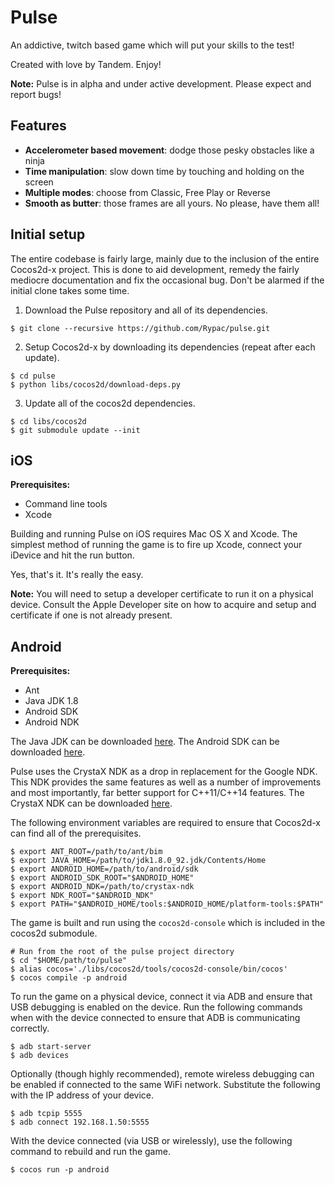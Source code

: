# Pulse

An addictive, twitch based game which will put your skills to the test!

Created with love by Tandem. Enjoy!

**Note:** Pulse is in alpha and under active development. Please expect and report bugs!

## Features

- **Accelerometer based movement**: dodge those pesky obstacles like a ninja
- **Time manipulation**: slow down time by touching and holding on the screen
- **Multiple modes**: choose from Classic, Free Play or Reverse
- **Smooth as butter**: those frames are all yours. No please, have them all!

## Initial setup

The entire codebase is fairly large, mainly due to the inclusion of the entire Cocos2d-x project. This is done to aid development, remedy the fairly mediocre documentation and fix the occasional bug. Don't be alarmed if the initial clone takes some time.

1. Download the Pulse repository and all of its dependencies.
``` shell
$ git clone --recursive https://github.com/Rypac/pulse.git
```

2. Setup Cocos2d-x by downloading its dependencies (repeat after each update).
``` shell
$ cd pulse
$ python libs/cocos2d/download-deps.py
```

3. Update all of the cocos2d dependencies.
``` shell
$ cd libs/cocos2d
$ git submodule update --init
```

## iOS

**Prerequisites:**

- Command line tools
- Xcode

Building and running Pulse on iOS requires Mac OS X and Xcode. The simplest method of running the game is to fire up Xcode, connect your iDevice and hit the run button.

Yes, that's it. It's really the easy.

**Note:** You will need to setup a developer certificate to run it on a physical device. Consult the Apple Developer site on how to acquire and setup and certificate if one is not already present.

## Android

**Prerequisites:**

- Ant
- Java JDK 1.8
- Android SDK
- Android NDK

The Java JDK can be downloaded [here](http://www.oracle.com/technetwork/java/javase/downloads/index.html).
The Android SDK can be downloaded [here](https://developer.android.com/studio/index.html).

Pulse uses the CrystaX NDK as a drop in replacement for the Google NDK. This NDK provides the same features as well as a number of improvements and most importantly, far better support for C++11/C++14 features. The CrystaX NDK can be downloaded [here](https://www.crystax.net/en/download).

The following environment variables are required to ensure that Cocos2d-x can find all of the prerequisites.

``` shell
$ export ANT_ROOT=/path/to/ant/bim
$ export JAVA_HOME=/path/to/jdk1.8.0_92.jdk/Contents/Home
$ export ANDROID_HOME=/path/to/android/sdk
$ export ANDROID_SDK_ROOT="$ANDROID_HOME"
$ export ANDROID_NDK=/path/to/crystax-ndk
$ export NDK_ROOT="$ANDROID_NDK"
$ export PATH="$ANDROID_HOME/tools:$ANDROID_HOME/platform-tools:$PATH"
```

The game is built and run using the `cocos2d-console` which is included in the cocos2d submodule.

``` shell
# Run from the root of the pulse project directory
$ cd "$HOME/path/to/pulse"
$ alias cocos='./libs/cocos2d/tools/cocos2d-console/bin/cocos'
$ cocos compile -p android
```

To run the game on a physical device, connect it via ADB and ensure that USB debugging is enabled on the device. Run the following commands when with the device connected to ensure that ADB is communicating correctly.

``` shell
$ adb start-server
$ adb devices
```

Optionally (though highly recommended), remote wireless debugging can be enabled if connected to the same WiFi network. Substitute the following with the IP address of your device.

``` shell
$ adb tcpip 5555
$ adb connect 192.168.1.50:5555
```

With the device connected (via USB or wirelessly), use the following command to rebuild and run the game.

``` shell
$ cocos run -p android
```
